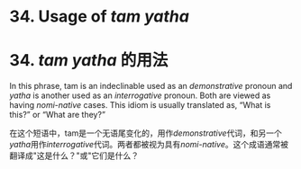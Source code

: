 # **34. Usage of** *tam yatha* 
# 34. *tam yatha* **的用法** 


 In this phrase, tam is an indeclinable used as an *demonstrative* pronoun and   *yatha* is another used as an *interrogative* pronoun. Both are viewed as having *nomi-native* cases. This idiom is usually translated as, “What is this?” or “What are they?” 

 在这个短语中，tam是一个无语尾变化的，用作*demonstrative*代词，和另一个*yatha*用作*interrogative*代词。两者都被视为具有*nomi-native*。这个成语通常被翻译成"这是什么？"或"它们是什么？